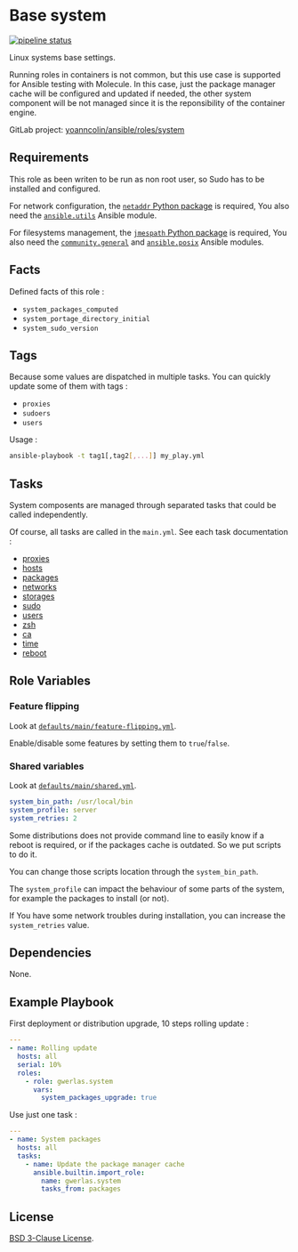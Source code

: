 Base system
===========

[![pipeline status](https://gitlab.com/yoanncolin/ansible/roles/system/badges/main/pipeline.svg)](https://gitlab.com/yoanncolin/ansible/roles/system/-/commits/main)

Linux systems base settings.

Running roles in containers is not common, but this use case is supported for
Ansible testing with Molecule. In this case, just the package manager cache
will be configured and updated if needed, the other system component will be
not managed since it is the reponsibility of the container engine.

GitLab project: [yoanncolin/ansible/roles/system](https://gitlab.com/yoanncolin/ansible/roles/system)

Requirements
------------

This role as been writen to be run as non root user, so Sudo has to be installed and configured.

For network configuration, the [`netaddr` Python package][netaddr] is
required, You also need the [`ansible.utils`][ansible.utils] Ansible module.

For filesystems management, the [`jmespath` Python package][jmespath] is
required, You also need the [`community.general`][community.general] and
[`ansible.posix`][ansible.posix] Ansible modules.

[jmespath]: https://jmespath.org/
[netaddr]: https://netaddr.readthedocs.io/en/latest/
[ansible.posix]: https://galaxy.ansible.com/ansible/posix
[ansible.utils]: https://galaxy.ansible.com/ansible/utils
[community.general]: https://galaxy.ansible.com/community/general

Facts
-----

Defined facts of this role :

- `system_packages_computed`
- `system_portage_directory_initial`
- `system_sudo_version`

Tags
----

Because some values are dispatched in multiple tasks. You can quickly update some of them with tags :

- `proxies`
- `sudoers`
- `users`

Usage :

```sh
ansible-playbook -t tag1[,tag2[,...]] my_play.yml
```

Tasks
-----

System composents are managed through separated tasks that could be called
independently.

Of course, all tasks are called in the `main.yml`. See each task documentation :

* [proxies](docs/proxies.md)
* [hosts](docs/hosts.md)
* [packages](docs/packages.md)
* [networks](docs/networks.md)
* [storages](docs/storages.md)
* [sudo](docs/sudo.md)
* [users](docs/users.md)
* [zsh](docs/zsh.md)
* [ca](docs/ca.md)
* [time](docs/time.md)
* [reboot](docs/reboot.md)

Role Variables
--------------

### Feature flipping

Look at [`defaults/main/feature-flipping.yml`](defaults/main/feature-flipping.yml).

Enable/disable some features by setting them to `true`/`false`.

### Shared variables

Look at [`defaults/main/shared.yml`](defaults/main/shared.yml).

```yaml
system_bin_path: /usr/local/bin
system_profile: server
system_retries: 2
```

Some distributions does not provide command line to easily know if a reboot is
required, or if the packages cache is outdated. So we put scripts to do it.

You can change those scripts location through the `system_bin_path`.

The `system_profile` can impact the behaviour of some parts of the system,
for example the packages to install (or not).

If You have some network troubles during installation, you can increase the
`system_retries` value.

Dependencies
------------

None.

Example Playbook
----------------

First deployment or distribution upgrade, 10 steps rolling update :

```yaml
---
- name: Rolling update
  hosts: all
  serial: 10%
  roles:
    - role: gwerlas.system
      vars:
        system_packages_upgrade: true
```

Use just one task :

```yaml
---
- name: System packages
  hosts: all
  tasks:
    - name: Update the package manager cache
      ansible.builtin.import_role:
        name: gwerlas.system
        tasks_from: packages
```

License
-------

[BSD 3-Clause License](LICENSE).
